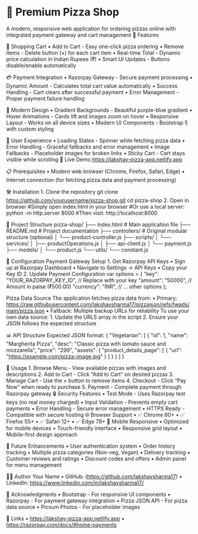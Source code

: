  # 🍕 Premium Pizza Shop
  A modern, responsive web application for ordering pizzas online with integrated payment gateway and cart management
  🌟 Features
  
  🛒 Shopping Cart
	•	Add to Cart - Easy one-click pizza ordering
	•	Remove Items - Delete button (×) for each cart item
	•	Real-time Total - Dynamic price calculation in Indian Rupees (₹)
	•	Smart UI Updates - Buttons disable/enable automatically
 
 💳 Payment Integration
	•	Razorpay Gateway - Secure payment processing
	•	Dynamic Amount - Calculates total cart value automatically
	•	Success Handling - Cart clears after successful payment
	•	Error Management - Proper payment failure handling
 
🎨 Modern Design
	•	Gradient Backgrounds - Beautiful purple-blue gradient
	•	Hover Animations - Cards lift and images zoom on hover
	•	Responsive Layout - Works on all device sizes
	•	Modern UI Components - Bootstrap 5 with custom styling
 
📱 User Experience
	•	Loading States - Spinner while fetching pizza data
	•	Error Handling - Graceful fallbacks and error management
	•	Image Fallbacks - Placeholder images for broken links
	•	Sticky Cart - Cart stays visible while scrolling
🚀 Live Demo
https://lakshay-pizza-app.netlify.app

📋 Prerequisites
	•	Modern web browser (Chrome, Firefox, Safari, Edge)
	•	Internet connection (for fetching pizza data and payment processing)
 
🛠️ Installation
	1.	Clone the repository
 git clone https://github.com/yourusername/pizza-shop.git
cd pizza-shop
  2.	Open in browser
  #Simply open index.html in your browser
  #Or use a local server:
  python -m http.server 8000
  #Then visit: http://localhost:8000

  📁 Project Structure
  pizza-shop/
├── index.html              # Main application file
├── README.md              # Project documentation
├── controllers/           # Original modular structure (optional)
│   └── product-controller.js
├── scripts/
│   └── services/
│       ├── productOperations.js
│       ├── api-client.js
│       └── payment.js
├── models/
│   └── product.js
└── utils/
    └── constant.js

  🔧 Configuration
  Payment Gateway Setup
	1.	Get Razorpay API Keys
	•	Sign up at Razorpay Dashboard
	•	Navigate to Settings → API Keys
	•	Copy your Key ID
  2.	Update Payment Configuration
  var options = {
    "key": "YOUR_RAZORPAY_KEY_ID", // Replace with your key
    "amount": "50000", // Amount in paise (₹500.00)
    "currency": "INR",
    // ... other options
};

Pizza Data Source
The application fetches pizza data from:
	•	Primary: https://raw.githubusercontent.com/lakshaysharma17/pizzajson/refs/heads/main/pizza.json
	•	Fallback: Multiple backup URLs for reliability
To use your own data source:
	1.	Update the URLS array in the script
	2.	Ensure your JSON follows the expected structure

 📊 API Structure
Expected JSON format:
{
  "Vegetarian": [
    {
      "id": 1,
      "name": "Margherita Pizza",
      "desc": "Classic pizza with tomato sauce and mozzarella",
      "price": "299",
      "assets": {
        "product_details_page": [
          {
            "url": "https://example.com/pizza-image.jpg"
          }
        ]
      }
    }
  ]
}

🎯 Usage
	1.	Browse Menu - View available pizzas with images and descriptions
	2.	Add to Cart - Click “Add to Cart” on desired pizzas
	3.	Manage Cart - Use the × button to remove items
	4.	Checkout - Click “Pay Now” when ready to purchase
	5.	Payment - Complete payment through Razorpay gateway
🔒 Security Features
	•	Test Mode - Uses Razorpay test keys (no real money charged)
	•	Input Validation - Prevents empty cart payments
	•	Error Handling - Secure error management
	•	HTTPS Ready - Compatible with secure hosting
🌐 Browser Support
	•	✅ Chrome 60+
	•	✅ Firefox 55+
	•	✅ Safari 12+
	•	✅ Edge 79+
📱 Mobile Responsive
	•	Optimized for mobile devices
	•	Touch-friendly interface
	•	Responsive grid layout
	•	Mobile-first design approach

 🔮 Future Enhancements
	•	User authentication system
	•	Order history tracking
	•	Multiple pizza categories (Non-veg, Vegan)
	•	Delivery tracking
	•	Customer reviews and ratings
	•	Discount codes and offers
	•	Admin panel for menu management

👨‍💻 Author
Your Name
	•	GitHub: (https://github.com/lakshaysharma17)
	•	LinkedIn: https://www.linkedin.com/in/lakshaysharma17/
 
🙏 Acknowledgments
	•	Bootstrap - For responsive UI components
	•	Razorpay - For payment gateway integration
	•	Pizza JSON API - For pizza data source
	•	Picsum Photos - For placeholder images

 🔗 Links
	•	https://lakshay-pizza-app.netlify.app
	•	https://razorpay.com/docs/#home-payments

